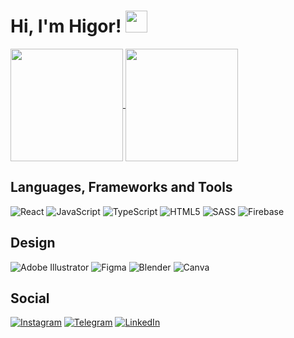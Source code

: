 # Hi, I'm Higor! <a href="https://rahulmahesh.me/"><img src="https://media.giphy.com/media/hvRJCLFzcasrR4ia7z/giphy.gif" width="35px"></h1></a></p>

<a href="https://github.com/higorgb18">
  <img align="center" height="180rem" src="https://github-readme-stats.vercel.app/api?username=higorgb18&show_icons=true&theme=dracula">
</a>
<a href="https://github.com/higorgb18">
  <img align="center" height="180rem" src="https://github-readme-stats.vercel.app/api/top-langs/?username=higorgb18&layout=compact&theme=dracula">
</a>

## Languages, Frameworks and Tools

![React](https://img.shields.io/badge/react-%2320232a.svg?style=for-the-badge&logo=react&logoColor=%2361DAFB)
![JavaScript](https://img.shields.io/badge/javascript-%23323330.svg?style=for-the-badge&logo=javascript&logoColor=%23F7DF1E)
![TypeScript](https://img.shields.io/badge/typescript-%23007ACC.svg?style=for-the-badge&logo=typescript&logoColor=white)
![HTML5](https://img.shields.io/badge/html5-%23E34F26.svg?style=for-the-badge&logo=html5&logoColor=white)
![SASS](https://img.shields.io/badge/SASS-hotpink.svg?style=for-the-badge&logo=SASS&logoColor=white)
![Firebase](https://img.shields.io/badge/firebase-%23039BE5.svg?style=for-the-badge&logo=firebase)

## Design

![Adobe Illustrator](https://img.shields.io/badge/adobeillustrator-%23FF9A00.svg?style=for-the-badge&logo=adobeillustrator&logoColor=white)
![Figma](https://img.shields.io/badge/figma-%23F24E1E.svg?style=for-the-badge&logo=figma&logoColor=white)
![Blender](https://img.shields.io/badge/blender-%23F5792A.svg?style=for-the-badge&logo=blender&logoColor=white)
![Canva](https://img.shields.io/badge/Canva-%2300C4CC.svg?style=for-the-badge&logo=Canva&logoColor=white)

## Social

[![Instagram](https://img.shields.io/badge/@higorgb18-%23E4405F.svg?style=for-the-badge&logo=Instagram&logoColor=white)](https://instagram.com/higorgbrandao)
[![Telegram](https://img.shields.io/badge/Telegram-2CA5E0?style=for-the-badge&logo=telegram&logoColor=white)](https://t.me/higorgb18)
[![LinkedIn](https://img.shields.io/badge/linkedin-%230077B5.svg?style=for-the-badge&logo=linkedin&logoColor=white)](https://www.linkedin.com/in/higor-brandao/)
